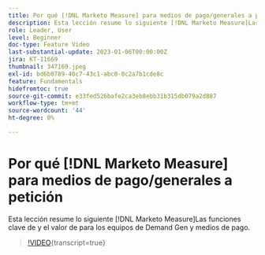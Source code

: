 ```yaml
---
title: Por qué [!DNL Marketo Measure] para medios de pago/generales a petición
description: Esta lección resume lo siguiente [!DNL Marketo Measure]Las funciones clave de y el valor de para los equipos de Demand Gen y medios de pago.
role: Leader, User
level: Beginner
doc-type: Feature Video
last-substantial-update: 2023-01-06T00:00:00Z
jira: KT-11669
thumbnail: 347169.jpeg
exl-id: bd6b0789-40c7-43c1-abc0-0c2a7b1cde8c
feature: Fundamentals
hidefromtoc: true
source-git-commit: e33fed526bafe2ca3eb8ebb31b315db079a2d887
workflow-type: tm+mt
source-wordcount: '44'
ht-degree: 0%

---
```


# Por qué [!DNL Marketo Measure] para medios de pago/generales a petición

Esta lección resume lo siguiente [!DNL Marketo Measure]Las funciones clave de y el valor de para los equipos de Demand Gen y medios de pago.

>[!VIDEO](https://video.tv.adobe.com/v/347169/?learn=on){transcript=true}
